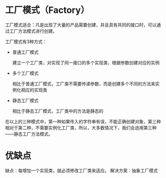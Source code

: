 # 工厂模式（Factory）
工厂模式适合：凡是出现了大量的产品需要创建，并且具有共同的接口时，可以通过工厂方法模式进行创建。

工厂模式有3种方式：

- 普通工厂模式

	建立一个工厂类，对实现了同一接口的多个实现类，根据参数创建对应的实例
	
- 多个工厂模式

	相比于普通工厂模式，工厂类不需要传递参数，而是创建多个不同的方法来实例化相应的实现类
	
- 静态工厂模式

	相比于静态工厂模式，工厂类中的方法是静态的
	
在以上的三种模式中，第一种如果传入的字符串有误，不能正确创建对象，第三种相对于第二种，不需要实例化工厂类，所以，大多数情况下，我们会选用第三种——静态工厂方法模式。

# 优缺点

缺点：每增加一个实现类，就必须修改工厂类来适应。 解决方案：抽象工厂模式 